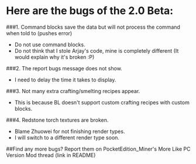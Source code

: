 Here are the bugs of the 2.0 Beta:
=============================
###1. Command blocks save the data but will not process the command when told to (pushes error)
* Do not use command blocks.
* Do not think that I stole Arjay's code, mine is completely different (It would explain why it's broken :P)

###2. The report bugs message does not show.
* I need to delay the time it takes to display.

###3. Not many extra crafting/smelting recipes appear.
* This is because BL doesn't support custom crafting recipes with custom blocks.

###4. Redstone torch textures are broken.
* Blame Zhuowei for not finishing render types.
* I will switch to a different render type soon.

##Find any more bugs? Report them on PocketEdition_Miner's More Like PC Version Mod thread (link in README)

